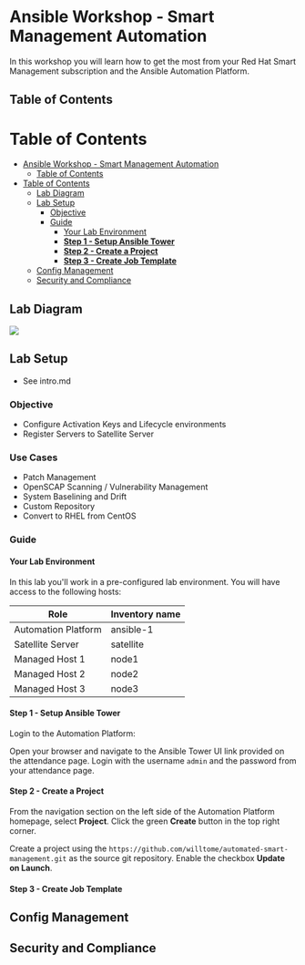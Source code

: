 # Ansible Workshop - Smart Management Automation

In this workshop you will learn how to get the most from your Red Hat Smart Management subscription and the Ansible Automation Platform.

## Table of Contents

# Table of Contents
- [Ansible Workshop - Smart Management Automation](#ansible-workshop---smart-management-automation)
  - [Table of Contents](#table-of-contents)
- [Table of Contents](#table-of-contents-1)
  - [Lab Diagram](#lab-diagram)
  - [Lab Setup](#lab-setup)
    - [Objective](#objective)
    - [Guide](#guide)
      - [Your Lab Environment](#your-lab-environment)
      - [**Step 1 - Setup Ansible Tower**](#step-1---setup-ansible-tower)
      - [**Step 2 - Create a Project**](#step-2---create-a-project)
      - [**Step 3 - Create Job Template**](#step-3---create-job-template)
  - [Config Management](#config-management)
  - [Security and Compliance](#security-and-compliance)


## Lab Diagram
![](https://lh3.googleusercontent.com/TFkdkKSfTtqbwE4i0ZDTyzvKCojXgeYuIrxIq4kgK6RqiiVU54msgOjGObQEqskvi6BUilA8YoRJg5rdSq-NFC47L6GC3PFhaTmBc9fKBaUX1Axcm_u0UiuRDNJxDrTjsTfUqUpi)
## Lab Setup
- See intro.md

### Objective
- Configure Activation Keys and Lifecycle environments
- Register Servers to Satellite Server

### Use Cases
- Patch Management
- OpenSCAP Scanning / Vulnerability Management
- System Baselining and Drift
- Custom Repository
- Convert to RHEL from CentOS

### Guide

#### Your Lab Environment

In this lab you'll work in a pre-configured lab environment. You will have access to the following hosts:

| Role                 | Inventory name |
| ---------------------| ---------------|
| Automation Platform  | ansible-1      |
| Satellite Server     | satellite      |
| Managed Host 1       | node1          |
| Managed Host 2       | node2          |
| Managed Host 3       | node3          |

#### **Step 1 - Setup Ansible Tower**

Login to the Automation Platform:

Open your browser and navigate to the Ansible Tower UI link provided on the attendance page. Login with the username `admin` and the password from your attendance page.

#### **Step 2 - Create a Project**

From the navigation section on the left side of the Automation Platform homepage, select **Project**. Click the green **Create** button in the top right corner. 

Create a project using the `https://github.com/willtome/automated-smart-management.git` as the source git repository. Enable the checkbox **Update on Launch**.

#### **Step 3 - Create Job Template**

## Config Management
## Security and Compliance
